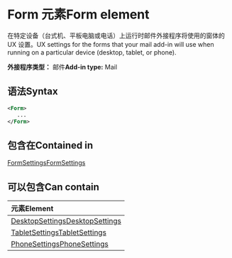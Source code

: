 # <a name="form-element"></a><span data-ttu-id="a24b1-101">Form 元素</span><span class="sxs-lookup"><span data-stu-id="a24b1-101">Form element</span></span>

<span data-ttu-id="a24b1-102">在特定设备（台式机、平板电脑或电话）上运行时邮件外接程序将使用的窗体的 UX 设置。</span><span class="sxs-lookup"><span data-stu-id="a24b1-102">UX settings for the forms that your mail add-in will use when running on a particular device (desktop, tablet, or phone).</span></span>

<span data-ttu-id="a24b1-103">**外接程序类型：** 邮件</span><span class="sxs-lookup"><span data-stu-id="a24b1-103">**Add-in type:** Mail</span></span>

## <a name="syntax"></a><span data-ttu-id="a24b1-104">语法</span><span class="sxs-lookup"><span data-stu-id="a24b1-104">Syntax</span></span>

```XML
<Form>
   ...
</Form>
```

## <a name="contained-in"></a><span data-ttu-id="a24b1-105">包含在</span><span class="sxs-lookup"><span data-stu-id="a24b1-105">Contained in</span></span>

[<span data-ttu-id="a24b1-106">FormSettings</span><span class="sxs-lookup"><span data-stu-id="a24b1-106">FormSettings</span></span>](formsettings.md)


## <a name="can-contain"></a><span data-ttu-id="a24b1-107">可以包含</span><span class="sxs-lookup"><span data-stu-id="a24b1-107">Can contain</span></span>

|<span data-ttu-id="a24b1-108">**元素**</span><span class="sxs-lookup"><span data-stu-id="a24b1-108">**Element**</span></span>|
|:-----|
|[<span data-ttu-id="a24b1-109">DesktopSettings</span><span class="sxs-lookup"><span data-stu-id="a24b1-109">DesktopSettings</span></span>](desktopsettings.md)|
|[<span data-ttu-id="a24b1-110">TabletSettings</span><span class="sxs-lookup"><span data-stu-id="a24b1-110">TabletSettings</span></span>](tabletsettings.md)|
|[<span data-ttu-id="a24b1-111">PhoneSettings</span><span class="sxs-lookup"><span data-stu-id="a24b1-111">PhoneSettings</span></span>](phonesettings.md)|
